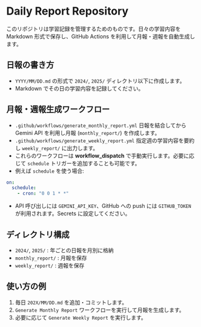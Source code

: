 # Daily Report Repository

このリポジトリは学習記録を管理するためのものです。日々の学習内容を Markdown 形式で保存し、GitHub Actions を利用して月報・週報を自動生成します。

## 日報の書き方
- `YYYY/MM/DD.md` の形式で `2024/`, `2025/` ディレクトリ以下に作成します。
- Markdown でその日の学習内容を記録してください。

## 月報・週報生成ワークフロー
- `.github/workflows/generate_monthly_report.yml`
  日報を結合してから Gemini API を利用し月報 (`monthly_report/`) を作成します。
- `.github/workflows/generate_weekly_report.yml`
  指定週の学習内容を要約し `weekly_report/` に出力します。
- これらのワークフローは **workflow_dispatch** で手動実行します。必要に応じて `schedule` トリガーを追加することも可能です。
- 例えば `schedule` を使う場合:
```yaml
on:
  schedule:
    - cron: "0 0 1 * *"
```
- API 呼び出しには `GEMINI_API_KEY`、GitHub への push には `GITHUB_TOKEN` が利用されます。Secrets に設定してください。

## ディレクトリ構成
- `2024/`, `2025/` : 年ごとの日報を月別に格納
- `monthly_report/` : 月報を保存
- `weekly_report/` : 週報を保存

## 使い方の例
1. 毎日 `202X/MM/DD.md` を追加・コミットします。
2. `Generate Monthly Report` ワークフローを実行して月報を生成します。
3. 必要に応じて `Generate Weekly Report` を実行します。

